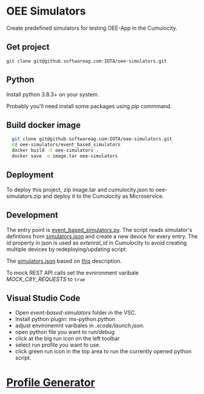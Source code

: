 # OEE Simulators

Create predefined simulators for testing OEE-App in the Cumulocity. 

## Get project

 `git clone git@github.softwareag.com:IOTA/oee-simulators.git`

## Python

Install python 3.8.3+ on your system.

Probably you'll need install some packages using *pip* commmand.

## Build docker image

```bash
  git clone git@github.softwareag.com:IOTA/oee-simulators.git
  cd oee-simulators/event_based_simulators
  docker build -t oee-simulators .
  docker save -o image.tar oee-simulators
```
    
## Deployment

To deploy this project, zip image.tar and cumulocity.json to oee-simulators.zip and deploy it to the Cumulocity as Microservice.


## Development

The entry point is [event_based_simulators.py](main/event_based_simulators.py). The script reads simulator's defintions from [simulators.json](main/simulators.json) and create a new device for every entry. The *id* property in json is used as *extenral_id* in Cumulocity to avoid creating multiple devices by redeploying/updating script.

The [simulators.json](main/simulators.json) based on [this](simulators.md) description.

To mock REST API calls set the evnironment varibale *MOCK_C8Y_REQUESTS* to `true`

## Visual Studio Code

- Open *event-based-simulators* folder in the VSC.
- Install python plugin: ms-python.python
- adjust environemnt varibales in *.xcode/launch.json*. 
- open python file you want to run/debug
- click at the big run icon on the left toolbar
- select run profile you want to use.
- click green run icon in the top area to run the currently opened python script.
  

# [Profile Generator](profile_generator.md)



  